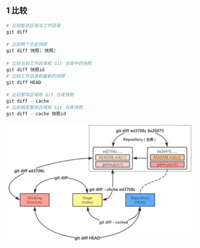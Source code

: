 ## 1 比较

```python
# 比较暂存区域与工作目录
git diff

# 比较两个历史快照
git diff 快照1 快照2

# 比较当前工作目录和 Git 仓库中的快照
git diff 快照id
# 比较工作目录和最新的快照
git diff HEAD

# 比较暂存区域和 Git 仓库快照
git diff --cache
# 比较指定暂存区域和 Git 仓库快照
git diff --cache 快照id
```

![](../../asset/git_diff.png)